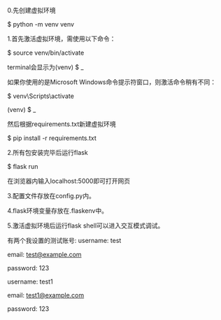 0.先创建虚拟环境 

$ python -m venv venv

1.首先激活虚拟环境，需使用以下命令：

$ source venv/bin/activate

terminal会显示为(venv) $ _

如果你使用的是Microsoft Windows命令提示符窗口，则激活命令稍有不同：

$ venv\Scripts\activate

(venv) $ _

然后根据requirements.txt新建虚拟环境

$ pip install -r requirements.txt


2.所有包安装完毕后运行flask

$ flask run

在浏览器内输入localhost:5000即可打开网页

3.配置文件存放在config.py内。

4.flask环境变量存放在.flaskenv中。

5.激活虚拟环境后运行flask shell可以进入交互模式调试。


有两个我设置的测试账号:
username: test

email: test@example.com

password: 123


username: test1

email: test1@example.com

password: 123


